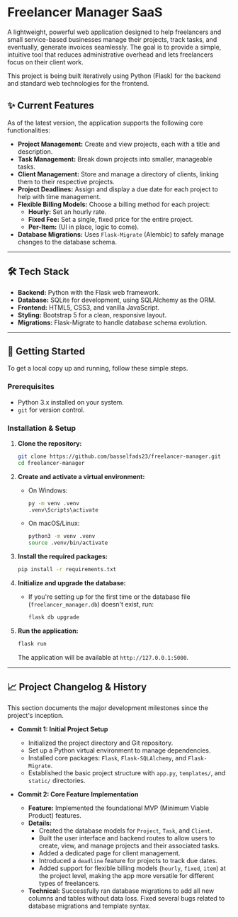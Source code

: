 # Freelancer Manager SaaS

A lightweight, powerful web application designed to help freelancers and small service-based businesses manage their projects, track tasks, and eventually, generate invoices seamlessly. The goal is to provide a simple, intuitive tool that reduces administrative overhead and lets freelancers focus on their client work.

This project is being built iteratively using Python (Flask) for the backend and standard web technologies for the frontend.

## ✨ Current Features

As of the latest version, the application supports the following core functionalities:

  * **Project Management:** Create and view projects, each with a title and description.
  * **Task Management:** Break down projects into smaller, manageable tasks.
  * **Client Management:** Store and manage a directory of clients, linking them to their respective projects.
  * **Project Deadlines:** Assign and display a due date for each project to help with time management.
  * **Flexible Billing Models:** Choose a billing method for each project:
      * **Hourly:** Set an hourly rate.
      * **Fixed Fee:** Set a single, fixed price for the entire project.
      * **Per-Item:** (UI in place, logic to come).
  * **Database Migrations:** Uses `Flask-Migrate` (Alembic) to safely manage changes to the database schema.

-----

## 🛠️ Tech Stack

  * **Backend:** Python with the Flask web framework.
  * **Database:** SQLite for development, using SQLAlchemy as the ORM.
  * **Frontend:** HTML5, CSS3, and vanilla JavaScript.
  * **Styling:** Bootstrap 5 for a clean, responsive layout.
  * **Migrations:** Flask-Migrate to handle database schema evolution.

-----

## 🚀 Getting Started

To get a local copy up and running, follow these simple steps.

### Prerequisites

  * Python 3.x installed on your system.
  * `git` for version control.

### Installation & Setup

1.  **Clone the repository:**

    ```sh
    git clone https://github.com/basselfads23/freelancer-manager.git
    cd freelancer-manager
    ```

2.  **Create and activate a virtual environment:**

      * On Windows:
        ```sh
        py -m venv .venv
        .venv\Scripts\activate
        ```
      * On macOS/Linux:
        ```sh
        python3 -m venv .venv
        source .venv/bin/activate
        ```

3.  **Install the required packages:**

    ```sh
    pip install -r requirements.txt
    ```

4.  **Initialize and upgrade the database:**

      * If you're setting up for the first time or the database file (`freelancer_manager.db`) doesn't exist, run:
        ```sh
        flask db upgrade
        ```

5.  **Run the application:**

    ```sh
    flask run
    ```

    The application will be available at `http://127.0.0.1:5000`.

-----

## 📈 Project Changelog & History

This section documents the major development milestones since the project's inception.

  * **Commit 1: Initial Project Setup**

      * Initialized the project directory and Git repository.
      * Set up a Python virtual environment to manage dependencies.
      * Installed core packages: `Flask`, `Flask-SQLAlchemy`, and `Flask-Migrate`.
      * Established the basic project structure with `app.py`, `templates/`, and `static/` directories.

  * **Commit 2: Core Feature Implementation**

      * **Feature:** Implemented the foundational MVP (Minimum Viable Product) features.
      * **Details:**
          * Created the database models for `Project`, `Task`, and `Client`.
          * Built the user interface and backend routes to allow users to create, view, and manage projects and their associated tasks.
          * Added a dedicated page for client management.
          * Introduced a `deadline` feature for projects to track due dates.
          * Added support for flexible billing models (`hourly`, `fixed`, `item`) at the project level, making the app more versatile for different types of freelancers.
      * **Technical:** Successfully ran database migrations to add all new columns and tables without data loss. Fixed several bugs related to database migrations and template syntax.
